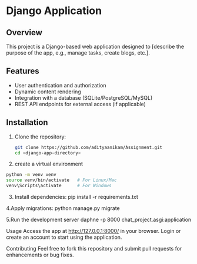 # Django Application

## Overview
This project is a Django-based web application designed to [describe the purpose of the app, e.g., manage tasks, create blogs, etc.]. 

## Features
- User authentication and authorization
- Dynamic content rendering
- Integration with a database (SQLite/PostgreSQL/MySQL)
- REST API endpoints for external access (if applicable)

## Installation

1. Clone the repository:
   ```bash
   git clone https://github.com/adityaanikam/Assignment.git
   cd <django-app-directory>

2. create a virtual environment
```bash
python -m venv venv
source venv/bin/activate   # For Linux/Mac
venv\Scripts\activate      # For Windows
```

3. Install dependencies:
pip install -r requirements.txt

4.Apply migrations:
python manage.py migrate

5.Run the development server
 daphne -p 8000 chat_project.asgi:application         

Usage
Access the app at http://127.0.0.1:8000/ in your browser.
Login or create an account to start using the application.               

Contributing
Feel free to fork this repository and submit pull requests for enhancements or bug fixes.

